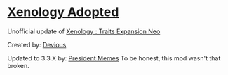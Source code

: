 # [Xenology Adopted](https://steamcommunity.com/sharedfiles/filedetails/?id=2774388842)
Unofficial update of [Xenology : Traits Expansion Neo](https://steamcommunity.com/sharedfiles/filedetails/?id=2403756280)

Created by: [Devious](https://steamcommunity.com/profiles/76561198060207474/myworkshopfiles/?appid=281990)

Updated to 3.3.X by: [President Memes](https://steamcommunity.com/id/President_Memes/myworkshopfiles/?appid=281990)
To be honest, this mod wasn't that broken.
